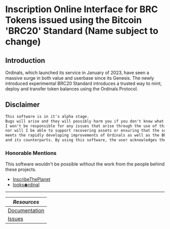 # Inscription Online Interface for BRC Tokens issued using the Bitcoin 'BRC20' Standard (Name subject to change)

## Introduction

Ordinals, which launched its service in January of 2023, have seen a massive surge in both value and userbase since its Genesis. The newly introduced experimental BRC20 Standard introduces a trusted way to mint, deploy and transfer token balances using the Ordinals Protocol.

## Disclaimer

```markdown
This software is in it's alpha stage.
Bugs will arise and they will possibly harm you if you don't know what you're doing. 
I won't be responsible for any issues that arise through the use of this fork, 
nor will I be able to support recovering assets or ensuring that the software always 
meets the rapidly developing improvements of Ordinals as well as the BRC20 Standard 
and its counterparts. By using this software, the user acknowledges these terms.
```

### Honorable Mentions

This software wouldn't be possible without the work from the people behind these projects.

- [InscribeThePlanet](https://inscribetheplanet.com/)
- [looks◉rdinal](https://looksordinal.com/)

---

*Resources* |
---- |
[Documentation](/docs/) |
[Issues](https://github.com/heliaczk/brc20-inscription-online-interface/issues) |
